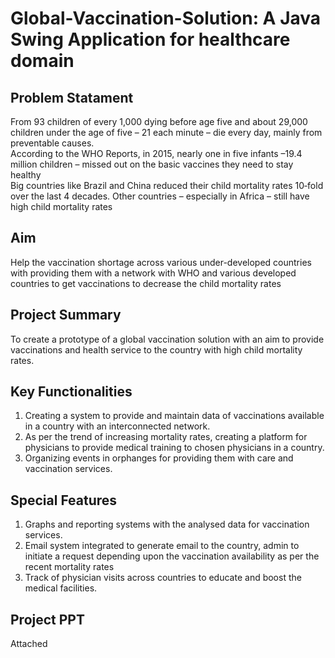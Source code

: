 # Global-Vaccination-Solution: A Java Swing Application for healthcare domain 

## Problem Statament
From 93 children of every 1,000 dying before age five and about 29,000 children under the age of five – 21 each minute – die every day, mainly from preventable causes. <br>
According to the WHO Reports, in 2015, nearly one in five infants –19.4 million children – missed out on the basic vaccines they need to stay healthy<br>
Big countries like Brazil and China reduced their child mortality rates 10‐fold over the last 4 decades. Other countries – especially in Africa – still have high child mortality rates

## Aim
Help the vaccination shortage across various under-developed countries with providing them with a network with WHO and various developed countries to get vaccinations to decrease the child mortality rates

## Project Summary 
To create a prototype of a global vaccination solution with an aim to provide vaccinations and health service to the country with high child mortality rates.

## Key Functionalities
1. Creating a system to provide and maintain data of vaccinations available in a country with an interconnected network. 
2. As per the trend of increasing mortality rates, creating a platform for physicians to provide medical training to chosen physicians in a country. 
3. Organizing events in orphanges for providing them with care and vaccination services.

## Special Features
1. Graphs and reporting systems with the analysed data for vaccination services. 
2. Email system integrated to generate email to the country, admin to initiate a request depending upon the vaccination availability as per the recent mortality rates 
3. Track of physician visits across countries to educate and boost the medical facilities.

## Project PPT
Attached
